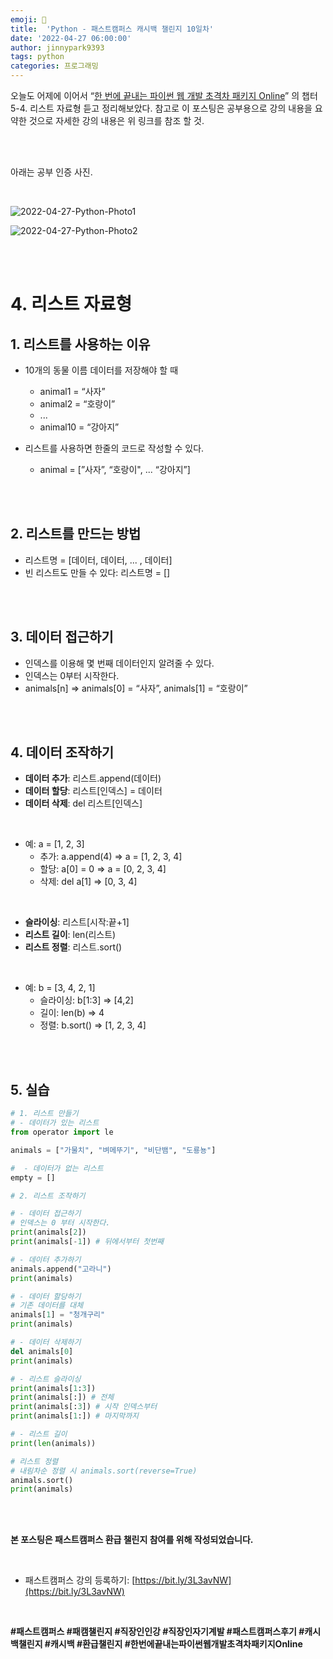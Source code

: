 ```yaml
---
emoji: 🐍
title:  'Python - 패스트캠퍼스 캐시백 챌린지 10일차'
date: '2022-04-27 06:00:00'
author: jinnypark9393
tags: python
categories: 프로그래밍
---
```


오늘도 어제에 이어서 “[한 번에 끝내는 파이썬 웹 개발 초격차 패키지 Online](https://fastcampus.co.kr/dev_online_pyweb)” 의 챕터 5-4. 리스트 자료형 듣고 정리해보았다. 참고로 이 포스팅은 공부용으로 강의 내용을 요약한 것으로 자세한 강의 내용은 위 링크를 참조 할 것.

<br/><br/>

아래는 공부 인증 사진.

<br/>

![2022-04-27-Python-Photo1](/assets/images/2022-04-27-Python-Photo/2022-04-27-Python-Photo1.jpg)

![2022-04-27-Python-Photo2](/assets/images/2022-04-27-Python-Photo/2022-04-27-Python-Photo2.jpg)

<br/><br/>

# 4. 리스트 자료형

## 1. 리스트를 사용하는 이유

- 10개의 동물 이름 데이터를 저장해야 할 때
    - animal1 = “사자”
    - animal2 = “호랑이”
    - ...
    - animal10 = “강아지”

- 리스트를 사용하면 한줄의 코드로 작성할 수 있다.
    - animal = [”사자”, “호랑이", ... “강아지”]

<br/><br/>

## 2. 리스트를 만드는 방법

- 리스트명 = [데이터, 데이터, ... , 데이터]
- 빈 리스트도 만들 수 있다: 리스트명 = []

<br/><br/>

## 3. 데이터 접근하기

- 인덱스를 이용해 몇 번째 데이터인지 알려줄 수 있다.
- 인덱스는 0부터 시작한다.
- animals[n] ⇒ animals[0] = “사자”, animals[1] = “호랑이”

<br/><br/>

## 4. 데이터 조작하기

- **데이터 추가**: 리스트.append(데이터)
- **데이터 할당**: 리스트[인덱스] = 데이터
- **데이터 삭제**: del 리스트[인덱스]

<br/>

- 예: a = [1, 2, 3]
    - 추가: a.append(4) ⇒ a = [1, 2, 3, 4]
    - 할당: a[0] = 0 ⇒ a = [0, 2, 3, 4]
    - 삭제: del a[1] ⇒ [0, 3, 4]

<br/>

- **슬라이싱**: 리스트[시작:끝+1]
- **리스트 길이**: len(리스트)
- **리스트 정렬**: 리스트.sort()

<br/>

- 예: b = [3, 4, 2, 1]
    - 슬라이싱: b[1:3] ⇒ [4,2]
    - 길이: len(b) ⇒ 4
    - 정렬: b.sort() ⇒ [1, 2, 3, 4]

<br/><br/>

## 5. 실습

```python
# 1. 리스트 만들기
# - 데이터가 있는 리스트
from operator import le

animals = ["가물치", "벼메뚜기", "비단뱀", "도룡뇽"]

#  - 데이터가 없는 리스트
empty = []

# 2. 리스트 조작하기

# - 데이터 접근하기
# 인덱스는 0 부터 시작한다.
print(animals[2])
print(animals[-1]) # 뒤에서부터 첫번째

# - 데이터 추가하기
animals.append("고라니")
print(animals)

# - 데이터 할당하기
# 기존 데이터를 대체
animals[1] = "청개구리"
print(animals)

# - 데이터 삭제하기
del animals[0]
print(animals)

# - 리스트 슬라이싱
print(animals[1:3])
print(animals[:]) # 전체
print(animals[:3]) # 시작 인덱스부터
print(animals[1:]) # 마지막까지

# - 리스트 길이
print(len(animals))

# 리스트 정렬
# 내림차순 정렬 시 animals.sort(reverse=True)
animals.sort()
print(animals)
```
<br/><br/>

**본 포스팅은 패스트캠퍼스 환급 챌린지 참여를 위해 작성되었습니다.**

<br/>

- 패스트캠퍼스 강의 등록하기: [https://bit.ly/3L3avNW](https://bit.ly/3L3avNW)

<br/>

**#패스트캠퍼스 #패캠챌린지 #직장인인강 #직장인자기계발 #패스트캠퍼스후기 #캐시백챌린지 #캐시백 #환급챌린지 #한번에끝내는파이썬웹개발초격차패키지Online**